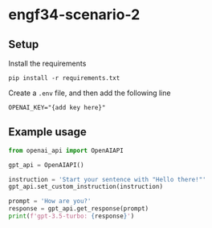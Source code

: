 # engf34-scenario-2

## Setup

Install the requirements

```
pip install -r requirements.txt
```

Create a `.env` file, and then add the following line

```
OPENAI_KEY="{add key here}"
```

## Example usage

```python
from openai_api import OpenAIAPI

gpt_api = OpenAIAPI()

instruction = 'Start your sentence with "Hello there!"'
gpt_api.set_custom_instruction(instruction)

prompt = 'How are you?'
response = gpt_api.get_response(prompt)
print(f'gpt-3.5-turbo: {response}')
```
